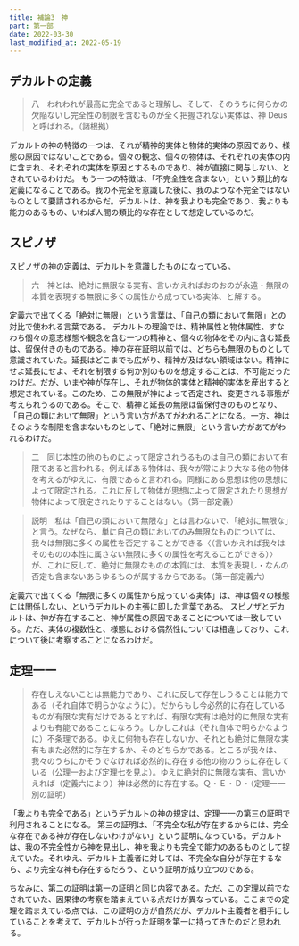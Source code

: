 ```yaml
---
title: 補論3　神
part: 第一部
date: 2022-03-30
last_modified_at: 2022-05-19
---
```

## デカルトの定義

>八　われわれが最高に完全であると理解し、そして、そのうちに何らかの欠陥ないし完全性の制限を含むものが全く把握されない実体は、神 Deus と呼ばれる。（諸根拠）

デカルトの神の特徴の一つは、それが精神的実体と物体的実体の原因であり、様態の原因ではないことである。個々の観念、個々の物体は、それぞれの実体の内に含まれ、それぞれの実体を原因とするものであり、神が直接に関与しない、とされているわけだ。
もう一つの特徴は、「不完全性を含まない」という類比的な定義になることである。我の不完全を意識した後に、我のような不完全ではないものとして要請されるからだ。デカルトは、神を我よりも完全であり、我よりも能力のあるもの、いわば人間の類比的な存在として想定しているのだ。

## スピノザ

スピノザの神の定義は、デカルトを意識したものになっている。

>六　神とは、絶対に無限なる実有、言いかえればおのおのが永遠・無限の本質を表現する無限に多くの属性から成っている実体、と解する。

定義六で出てくる「絶対に無限」という言葉は、「自己の類において無限」との対比で使われる言葉である。
デカルトの理論では、精神属性と物体属性、すなわち個々の意志様態や観念を含む一つの精神と、個々の物体をその内に含む延長は、留保付きのものである。神の存在証明以前では、どちらも無限のものとして意識されていた。延長はどこまでも広がり、精神が及ばない領域はない。精神にせよ延長にせよ、それを制限する何か別のものを想定することは、不可能だったわけだ。だが、いまや神が存在し、それが物体的実体と精神的実体を産出すると想定されている。このため、この無限が神によって否定され、変更される事態が考えられうるのである。そこで、精神と延長の無限は留保付きのものとなり、「自己の類において無限」という言い方があてがわれることになる。一方、神はそのような制限を含まないものとして、「絶対に無限」という言い方があてがわれるわけだ。

>二　同じ本性の他のものによって限定されうるものは自己の類において有限であると言われる。例えばある物体は、我々が常により大なる他の物体を考えるがゆえに、有限であると言われる。同様にある思想は他の思想によって限定される。これに反して物体が思想によって限定されたり思想が物体によって限定されたりすることはない。（第一部定義）

>説明　私は「自己の類において無限な」とは言わないで、「絶対に無限な」と言う。なぜなら、単に自己の類においてのみ無限なものについては、我々は無限に多くの属性を否定することができる〈（言いかえれば我々はそのものの本性に属さない無限に多くの属性を考えることができる）〉が、これに反して、絶対に無限なものの本質には、本質を表現し・なんの否定も含まないあらゆるものが属するからである。（第一部定義六）

定義六で出てくる「無限に多くの属性から成っている実体」は、神は個々の様態には関係しない、というデカルトの主張に即した言葉である。
スピノザとデカルトは、神が存在すること、神が属性の原因であることについては一致している。ただ、実体の複数性と、様態における偶然性については相違しており、これについて後に考察することになるわけだ。

## 定理一一

>存在しえないことは無能力であり、これに反して存在しうることは能力である（それ自体で明らかなように）。だからもし今必然的に存在しているものが有限な実有だけであるとすれば、有限な実有は絶対的に無限な実有よりも有能であることになろう。しかしこれは（それ自体で明らかなように）不条理である。ゆえに何物も存在しないか、それとも絶対に無限な実有もまた必然的に存在するか、そのどちらかである。ところが我々は、我々のうちにかそうでなければ必然的に存在する他の物のうちに存在している（公理一および定理七を見よ）。ゆえに絶対的に無限な実有、言いかえれば（定義六により）神は必然的に存在する。Ｑ・Ｅ・Ｄ・（定理一一別の証明）

「我よりも完全である」というデカルトの神の規定は、定理一一の第三の証明で利用されることになる。
第三の証明は、「不完全な私が存在するからには、完全な存在である神が存在しないわけがない」という証明になっている。デカルトは、我の不完全性から神を見出し、神を我よりも完全で能力のあるものとして捉えていた。それゆえ、デカルト主義者に対しては、不完全な自分が存在するなら、より完全な神も存在するだろう、という証明が成り立つのである。

ちなみに、第二の証明は第一の証明と同じ内容である。ただ、この定理以前でなされていた、因果律の考察を踏まえている点だけが異なっている。ここまでの定理を踏まえている点では、この証明の方が自然だが、デカルト主義者を相手にしていることを考えて、デカルトが行った証明を第一に持ってきたのだと思われる。
